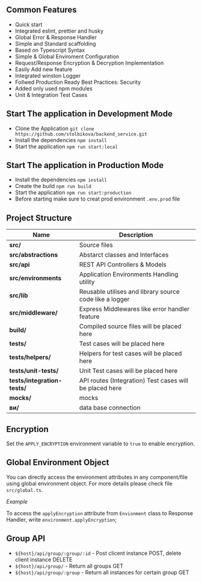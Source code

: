 ## Common Features

- Quick start
- Integrated eslint, prettier and husky
- Global Error & Response Handler
- Simple and Standard scaffolding
- Based on Typescript Syntax
- Simple & Global Enviroment Configuration
- Request/Response Encryption & Decryption Implementation
- Easily Add new feature
- Integrated winston Logger
- Follwed Production Ready Best Practices: Security
- Added only used npm modules
- Unit & Integration Test Cases


## Start The application in Development Mode

- Clone the Application `git clone https://github.com/stolbikova/backend_service.git`
- Install the dependencies `npm install`
- Start the application `npm run start:local`

## Start The application in Production Mode

- Install the dependencies `npm install`
- Create the build `npm run build`
- Start the application `npm run start:production`
- Before starting make sure to creat prod environment `.env.prod` file


## Project Structure

| Name                              | Description |
| --------------------------------- | ----------- |
| **src/**                          | Source files |
| **src/abstractions**              | Abstarct classes and Interfaces  |
| **src/api**                       | REST API Controllers & Models  |
| **src/environments**              | Application Environments Handling utility  |
| **src/lib**                       | Reusable utilises and library source code like a logger|
| **src/middleware/**               | Express Middlewares like error handler feature |
| **build/**                        | Compiled source files will be placed here |
| **tests/**                        | Test cases will be placed here |
| **tests/helpers/**                | Helpers for test cases will be placed here  |
| **tests/unit-tests/**             | Unit Test cases will be placed here  |
| **tests/integration-tests/**      | API routes (Integration) Test cases will be placed here|
| **mocks/**                        | mocks|
| **ви/**                           | data base connection

## Encryption

Set the `APPLY_ENCRYPTION` environment variable to `true` to enable encryption.

## Global Environment Object

You can directly access the environment attributes in any component/file using global environment object. For more details please check file `src/global.ts`.

*Example*

To access the `applyEncryption` attribute from `Envionment` class to Response Handler, write `environment.applyEncryption`;


## Group API

- `${host}/api/group/:group/:id` - Post clicent instance POST, delete client instance DELETE
- `${host}/api/group/` - Return all groups GET
- `${host}/api/group/:group` - Return all instances for certain group GET
